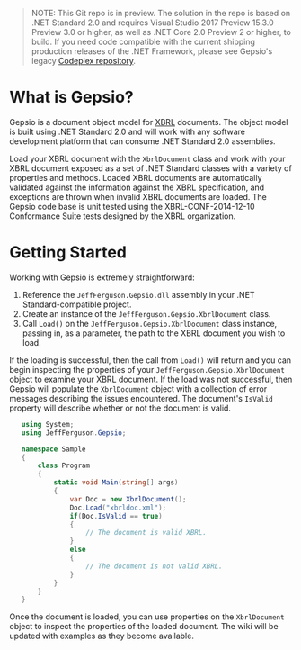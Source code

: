 ﻿>NOTE: This Git repo is in preview. The solution in the repo is based on .NET Standard 2.0 and requires Visual Studio 2017 Preview 15.3.0 Preview 3.0 or higher, as well as .NET Core 2.0 Preview 2 or higher, to build. If you need code compatible with the current shipping production releases of the .NET Framework, please see Gepsio's legacy [Codeplex repository](http://gepsio.codeplex.com).

# What is Gepsio?
Gepsio is a document object model for [XBRL](https://www.xbrl.org/) documents. The object model is built using .NET Standard 2.0 and will work with any software development platform that can consume .NET Standard 2.0 assemblies.

Load your XBRL document with the `XbrlDocument` class and work with your XBRL document exposed as a set of .NET Standard classes with a variety of properties and methods. Loaded XBRL documents are automatically validated against the information against the XBRL specification, and exceptions are thrown when invalid XBRL documents are loaded. The Gepsio code base is unit tested using the XBRL-CONF-2014-12-10 Conformance Suite tests designed by the XBRL organization.

# Getting Started
Working with Gepsio is extremely straightforward:

1. Reference the `JeffFerguson.Gepsio.dll` assembly in your .NET Standard-compatible project.
2. Create an instance of the `JeffFerguson.Gepsio.XbrlDocument` class.  
3. Call `Load()` on the `JeffFerguson.Gepsio.XbrlDocument` class instance, passing in, as a parameter, the path to the XBRL document you wish to load.

 If the loading is successful, then the call from `Load()` will return and you can begin inspecting the properties of your `JeffFerguson.Gepsio.XbrlDocument` object to examine your XBRL document. If the load was not successful, then Gepsio will populate the `XbrlDocument` object with a collection of error messages describing the issues encountered. The document's `IsValid` property will describe whether or not the document is valid.
 
 ```csharp
    using System;
    using JeffFerguson.Gepsio;

    namespace Sample
    {
        class Program
        {  
            static void Main(string[] args)  
            {  
                var Doc = new XbrlDocument();
                Doc.Load("xbrldoc.xml");
                if(Doc.IsValid == true)
                {
                    // The document is valid XBRL.
                }
                else
                {
                    // The document is not valid XBRL.
                }
            }  
        }
    }  
```

Once the document is loaded, you can use properties on the `XbrlDocument` object to inspect the properties of the loaded document. The wiki will be updated with examples as they become available.